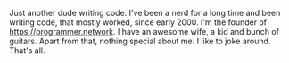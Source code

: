 Just another dude writing code. I've been a nerd for a long time and been writing code, that mostly worked, since early 2000. I'm the founder of https://programmer.network. 
I have an awesome wife, a kid and bunch of guitars. Apart from that, nothing special about me. I like to joke around. That's all.
